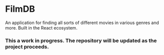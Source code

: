 # FilmDB

An application for finding all sorts of different movies in various genres and more. Built in the React ecosystem.

### This a work in progress. The repository will be updated as the project proceeds.
